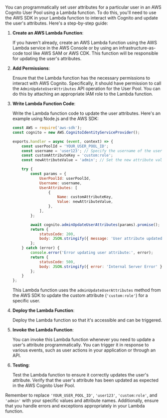 You can programmatically set user attributes for a particular user in an AWS Cognito User Pool using a Lambda function. To do this, you'll need to use the AWS SDK in your Lambda function to interact with Cognito and update the user's attributes. Here's a step-by-step guide:

1. **Create an AWS Lambda Function**:

   If you haven't already, create an AWS Lambda function using the AWS Lambda service in the AWS Console or by using an infrastructure-as-code tool like AWS SAM or AWS CDK. This function will be responsible for updating the user's attributes.

2. **Add Permissions**:

   Ensure that the Lambda function has the necessary permissions to interact with AWS Cognito. Specifically, it should have permission to call the `AdminUpdateUserAttributes` API operation for the User Pool. You can do this by attaching an appropriate IAM role to the Lambda function.

3. **Write Lambda Function Code**:

   Write the Lambda function code to update the user attributes. Here's an example using Node.js and the AWS SDK:

   ```javascript
   const AWS = require('aws-sdk');
   const cognito = new AWS.CognitoIdentityServiceProvider();

   exports.handler = async (event, context) => {
       const userPoolId = 'YOUR_USER_POOL_ID';
       const username = 'user123'; // Specify the username of the user you want to update
       const customAttributeKey = 'custom:role';
       const newAttributeValue = 'admin'; // Set the new attribute value

       try {
           const params = {
               UserPoolId: userPoolId,
               Username: username,
               UserAttributes: [
                   {
                       Name: customAttributeKey,
                       Value: newAttributeValue,
                   },
               ],
           };

           await cognito.adminUpdateUserAttributes(params).promise();
           return {
               statusCode: 200,
               body: JSON.stringify({ message: 'User attribute updated successfully' }),
           };
       } catch (error) {
           console.error('Error updating user attribute:', error);
           return {
               statusCode: 500,
               body: JSON.stringify({ error: 'Internal Server Error' }),
           };
       }
   };
   ```

   This Lambda function uses the `adminUpdateUserAttributes` method from the AWS SDK to update the custom attribute (`'custom:role'`) for a specific user.

4. **Deploy the Lambda Function**:

   Deploy the Lambda function so that it's accessible and can be triggered.

5. **Invoke the Lambda Function**:

   You can invoke this Lambda function whenever you need to update a user's attribute programmatically. You can trigger it in response to various events, such as user actions in your application or through an API.

6. **Testing**:

   Test the Lambda function to ensure it correctly updates the user's attribute. Verify that the user's attribute has been updated as expected in the AWS Cognito User Pool.

Remember to replace `'YOUR_USER_POOL_ID'`, `'user123'`, `'custom:role'`, and `'admin'` with your specific values and attribute names. Additionally, ensure that you handle errors and exceptions appropriately in your Lambda function.